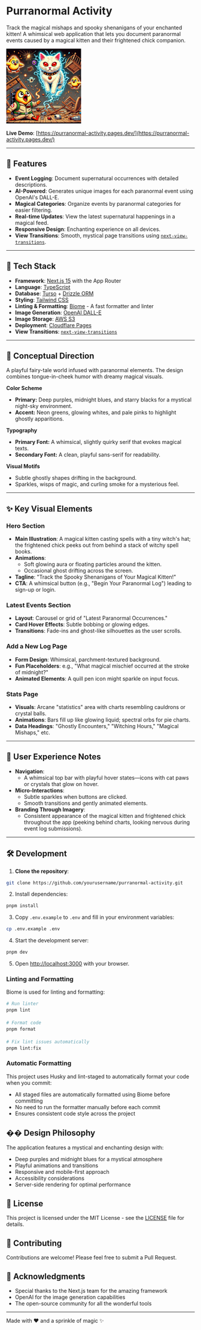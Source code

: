 # Purranormal Activity

Track the magical mishaps and spooky shenanigans of your enchanted kitten! A whimsical web application that lets you document paranormal events caused by a magical kitten and their frightened chick companion.

<img src="https://raw.githubusercontent.com/cosimochellini/purranormal-activity/refs/heads/main/images/hero.webp" alt="Hero Image" width="200" height="200">

**Live Demo**: [https://purranormal-activity.pages.dev/](https://purranormal-activity.pages.dev/)

---

## 🌟 Features

- **Event Logging**: Document supernatural occurrences with detailed descriptions.
- **AI-Powered**: Generates unique images for each paranormal event using OpenAI's DALL-E.
- **Magical Categories**: Organize events by paranormal categories for easier filtering.
- **Real-time Updates**: View the latest supernatural happenings in a magical feed.
- **Responsive Design**: Enchanting experience on all devices.
- **View Transitions**: Smooth, mystical page transitions using [`next-view-transitions`](https://www.npmjs.com/package/next-view-transitions).

---

## 🚀 Tech Stack

- **Framework**: [Next.js 15](https://nextjs.org/) with the App Router
- **Language**: [TypeScript](https://www.typescriptlang.org/)
- **Database**: [Turso](https://turso.tech/) + [Drizzle ORM](https://orm.drizzle.team/)
- **Styling**: [Tailwind CSS](https://tailwindcss.com/)
- **Linting & Formatting**: [Biome](https://biomejs.dev/) - A fast formatter and linter
- **Image Generation**: [OpenAI DALL-E](https://openai.com/)
- **Image Storage**: [AWS S3](https://aws.amazon.com/s3/)
- **Deployment**: [Cloudflare Pages](https://pages.cloudflare.com/)
- **View Transitions**: [`next-view-transitions`](https://www.npmjs.com/package/next-view-transitions)

---

## 🔮 Conceptual Direction

A playful fairy-tale world infused with paranormal elements. The design combines tongue-in-cheek humor with dreamy magical visuals.

**Color Scheme**

- **Primary:** Deep purples, midnight blues, and starry blacks for a mystical night-sky environment.
- **Accent:** Neon greens, glowing whites, and pale pinks to highlight ghostly apparitions.

**Typography**

- **Primary Font:** A whimsical, slightly quirky serif that evokes magical texts.
- **Secondary Font:** A clean, playful sans-serif for readability.

**Visual Motifs**

- Subtle ghostly shapes drifting in the background.
- Sparkles, wisps of magic, and curling smoke for a mysterious feel.

---

## ✨ Key Visual Elements

### Hero Section

- **Main Illustration**: A magical kitten casting spells with a tiny witch's hat; the frightened chick peeks out from behind a stack of witchy spell books.
- **Animations**:
  - Soft glowing aura or floating particles around the kitten.
  - Occasional ghost drifting across the screen.
- **Tagline**: "Track the Spooky Shenanigans of Your Magical Kitten!"
- **CTA**: A whimsical button (e.g., "Begin Your Paranormal Log") leading to sign-up or login.

### Latest Events Section

- **Layout**: Carousel or grid of "Latest Paranormal Occurrences."
- **Card Hover Effects**: Subtle bobbing or glowing edges.
- **Transitions**: Fade-ins and ghost-like silhouettes as the user scrolls.

### Add a New Log Page

- **Form Design**: Whimsical, parchment-textured background.
- **Fun Placeholders**: e.g., "What magical mischief occurred at the stroke of midnight?"
- **Animated Elements**: A quill pen icon might sparkle on input focus.

### Stats Page

- **Visuals**: Arcane "statistics" area with charts resembling cauldrons or crystal balls.
- **Animations**: Bars fill up like glowing liquid; spectral orbs for pie charts.
- **Data Headings**: "Ghostly Encounters," "Witching Hours," "Magical Mishaps," etc.

---

## 🏰 User Experience Notes

- **Navigation**:
  - A whimsical top bar with playful hover states—icons with cat paws or crystals that glow on hover.
- **Micro-Interactions**:
  - Subtle sparkles when buttons are clicked.
  - Smooth transitions and gently animated elements.
- **Branding Through Imagery**:
  - Consistent appearance of the magical kitten and frightened chick throughout the app (peeking behind charts, looking nervous during event log submissions).

---

## 🛠️ Development

1. **Clone the repository**:

```bash
git clone https://github.com/yourusername/purranormal-activity.git
```

2. Install dependencies:

```bash
pnpm install
```

3. Copy `.env.example` to `.env` and fill in your environment variables:

```bash
cp .env.example .env
```

4. Start the development server:

```bash
pnpm dev
```

5. Open [http://localhost:3000](http://localhost:3000) with your browser.

### Linting and Formatting

Biome is used for linting and formatting:

```bash
# Run linter
pnpm lint

# Format code
pnpm format

# Fix lint issues automatically
pnpm lint:fix
```

### Automatic Formatting

This project uses Husky and lint-staged to automatically format your code when you commit:

- All staged files are automatically formatted using Biome before committing
- No need to run the formatter manually before each commit
- Ensures consistent code style across the project

## �� Design Philosophy

The application features a mystical and enchanting design with:

- Deep purples and midnight blues for a mystical atmosphere
- Playful animations and transitions
- Responsive and mobile-first approach
- Accessibility considerations
- Server-side rendering for optimal performance

## 📄 License

This project is licensed under the MIT License - see the [LICENSE](LICENSE) file for details.

## 🤝 Contributing

Contributions are welcome! Please feel free to submit a Pull Request.

## 🙏 Acknowledgments

- Special thanks to the Next.js team for the amazing framework
- OpenAI for the image generation capabilities
- The open-source community for all the wonderful tools

---

Made with ❤️ and a sprinkle of magic ✨
